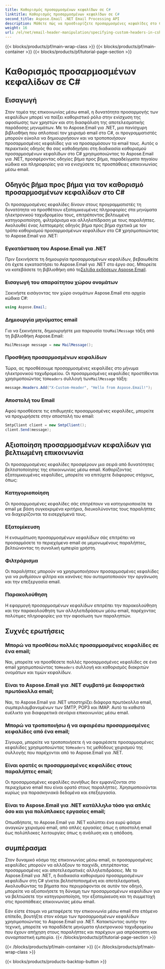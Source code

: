 ```yaml
---
title: Καθορισμός προσαρμοσμένων κεφαλίδων σε C#
linktitle: Καθορισμός προσαρμοσμένων κεφαλίδων σε C#
second_title: Aspose.Email .NET Email Processing API
description: Μάθετε πώς να προσδιορίζετε προσαρμοσμένες κεφαλίδες στο C# χρησιμοποιώντας το Aspose.Email για .NET για να βελτιώσετε την επικοινωνία μέσω email. Αυτός ο οδηγός βήμα προς βήμα παρέχει πληροφορίες για τη δημιουργία εξατομικευμένων κεφαλίδων email για βελτιωμένη αφοσίωση.
weight: 16
url: /el/net/email-header-manipulation/specifying-custom-headers-in-csharp/
---
```


{{< blocks/products/pf/main-wrap-class >}}
{{< blocks/products/pf/main-container >}}
{{< blocks/products/pf/tutorial-page-section >}}

# Καθορισμός προσαρμοσμένων κεφαλίδων σε C#



## Εισαγωγή

Στον τομέα της επικοινωνίας μέσω email, η δυνατότητα προσαρμογής των κεφαλίδων μπορεί να παίξει καθοριστικό ρόλο στην ενίσχυση της αφοσίωσης των χρηστών και στη διασφάλιση της αποτελεσματικής παράδοσης μηνυμάτων. Με το Aspose.Email για .NET, μια πανίσχυρη βιβλιοθήκη που απλοποιεί τον χειρισμό email στο C#, οι προγραμματιστές μπορούν εύκολα να δημιουργήσουν και να τροποποιήσουν προσαρμοσμένες κεφαλίδες για να προσαρμόσουν τα email τους. Αυτός ο περιεκτικός οδηγός θα σας καθοδηγήσει στη διαδικασία καθορισμού προσαρμοσμένων κεφαλίδων στο C# χρησιμοποιώντας το Aspose.Email για .NET, προσφέροντας οδηγίες βήμα προς βήμα, παραδείγματα πηγαίου κώδικα και πληροφορίες για να ενισχύσετε τις προσπάθειες επικοινωνίας μέσω email.

## Οδηγός βήμα προς βήμα για τον καθορισμό προσαρμοσμένων κεφαλίδων στο C#

Οι προσαρμοσμένες κεφαλίδες δίνουν στους προγραμματιστές τη δυνατότητα να προσθέτουν εξατομικευμένες πληροφορίες στα μηνύματα ηλεκτρονικού ταχυδρομείου τους, επιτρέποντας βελτιωμένη κατηγοριοποίηση, φιλτράρισμα και αλληλεπίδραση με τους παραλήπτες. Ακολουθεί ένας λεπτομερής οδηγός βήμα προς βήμα σχετικά με τον τρόπο καθορισμού προσαρμοσμένων κεφαλίδων στο C# χρησιμοποιώντας το Aspose.Email για .NET:

### Εγκατάσταση του Aspose.Email για .NET

Πριν ξεκινήσετε τη δημιουργία προσαρμοσμένων κεφαλίδων, βεβαιωθείτε ότι έχετε εγκαταστήσει το Aspose.Email για .NET στο έργο σας. Μπορείτε να κατεβάσετε τη βιβλιοθήκη από το[Σελίδα εκδόσεων Aspose.Email](https://releases.aspose.com/email/net/).

### Εισαγωγή του απαραίτητου χώρου ονομάτων

Ξεκινήστε εισάγοντας τον χώρο ονομάτων Aspose.Email στο αρχείο κώδικα C#:

```csharp
using Aspose.Email;
```

### Δημιουργία μηνύματος email

 Για να ξεκινήσετε, δημιουργήστε μια παρουσία του`MailMessage` τάξη από τη βιβλιοθήκη Aspose.Email:

```csharp
MailMessage message = new MailMessage();
```

### Προσθήκη προσαρμοσμένων κεφαλίδων

 Τώρα, ας προσθέσουμε προσαρμοσμένες κεφαλίδες στο μήνυμα ηλεκτρονικού ταχυδρομείου. Οι προσαρμοσμένες κεφαλίδες προστίθενται χρησιμοποιώντας το`Headers` συλλογή των`MailMessage` τάξη:

```csharp
message.Headers.Add("X-Custom-Header", "Hello from Aspose.Email!");
```

### Αποστολή του Email

Αφού προσθέσετε τις επιθυμητές προσαρμοσμένες κεφαλίδες, μπορείτε να προχωρήσετε στην αποστολή του email:

```csharp
SmtpClient client = new SmtpClient();
client.Send(message);
```

## Αξιοποίηση προσαρμοσμένων κεφαλίδων για βελτιωμένη επικοινωνία

Οι προσαρμοσμένες κεφαλίδες προσφέρουν μια σειρά από δυνατότητες βελτιστοποίησης της επικοινωνίας μέσω email. Καθορίζοντας εξατομικευμένες κεφαλίδες, μπορείτε να επιτύχετε διάφορους στόχους, όπως:

### Κατηγοριοποίηση 
 Οι προσαρμοσμένες κεφαλίδες σάς επιτρέπουν να κατηγοριοποιείτε τα email με βάση συγκεκριμένα κριτήρια, διευκολύνοντας τους παραλήπτες να διαχειρίζονται τα εισερχόμενά τους.

### Εξατομίκευση 
 Η ενσωμάτωση προσαρμοσμένων κεφαλίδων σάς επιτρέπει να προσαρμόσετε το περιεχόμενο email σε μεμονωμένους παραλήπτες, βελτιώνοντας τη συνολική εμπειρία χρήστη.

### Φιλτράρισμα 
 Οι παραλήπτες μπορούν να χρησιμοποιήσουν προσαρμοσμένες κεφαλίδες για να ρυθμίσουν φίλτρα και κανόνες που αυτοματοποιούν την οργάνωση και την επεξεργασία email.

### Παρακολούθηση 
 Η εφαρμογή προσαρμοσμένων κεφαλίδων επιτρέπει την παρακολούθηση και την παρακολούθηση των αλληλεπιδράσεων μέσω email, παρέχοντας πολύτιμες πληροφορίες για την αφοσίωση των παραληπτών.

## Συχνές ερωτήσεις

### Μπορώ να προσθέσω πολλές προσαρμοσμένες κεφαλίδες σε ένα email;

 Ναι, μπορείτε να προσθέσετε πολλές προσαρμοσμένες κεφαλίδες σε ένα email χρησιμοποιώντας το`Headers` συλλογή και καθορισμός διακριτών ονομάτων και τιμών κεφαλίδων.

### Είναι το Aspose.Email για .NET συμβατό με διαφορετικά πρωτόκολλα email;

Ναι, το Aspose.Email για .NET υποστηρίζει διάφορα πρωτόκολλα email, συμπεριλαμβανομένων των SMTP, POP3 και IMAP. Αυτό το καθιστά ευέλικτο για διαφορετικά σενάρια επικοινωνίας μέσω email.

### Μπορώ να τροποποιήσω ή να αφαιρέσω προσαρμοσμένες κεφαλίδες από ένα email;

 Σίγουρα, μπορείτε να τροποποιήσετε ή να αφαιρέσετε προσαρμοσμένες κεφαλίδες χρησιμοποιώντας το`Headers` τις μεθόδους χειρισμού της συλλογής που παρέχονται από το Aspose.Email για .NET.

### Είναι ορατές οι προσαρμοσμένες κεφαλίδες στους παραλήπτες email;

Οι προσαρμοσμένες κεφαλίδες συνήθως δεν εμφανίζονται στο περιεχόμενο email που είναι ορατό στους παραλήπτες. Χρησιμοποιούνται κυρίως για παρασκηνιακά δεδομένα και επεξεργασία.

### Είναι το Aspose.Email για .NET κατάλληλο τόσο για απλές όσο και για πολύπλοκες εργασίες email;

Οπωσδήποτε, το Aspose.Email για .NET καλύπτει ένα ευρύ φάσμα αναγκών χειρισμού email, από απλές εργασίες όπως η αποστολή email έως πολύπλοκες λειτουργίες όπως η ανάλυση και η απόδοση.

## συμπέρασμα

Στον δυναμικό κόσμο της επικοινωνίας μέσω email, οι προσαρμοσμένες κεφαλίδες μπορούν να αλλάξουν το παιχνίδι, επιτρέποντας προσαρμοσμένες και αποτελεσματικές αλληλεπιδράσεις. Με το Aspose.Email για .NET, η διαδικασία καθορισμού προσαρμοσμένων κεφαλίδων στη C# γίνεται βελτιστοποιημένη και αποτελεσματική. Ακολουθώντας τα βήματα που περιγράφονται σε αυτόν τον οδηγό, μπορείτε να αξιοποιήσετε τη δύναμη των προσαρμοσμένων κεφαλίδων για να βελτιώσετε την κατηγοριοποίηση, την εξατομίκευση και τη συμμετοχή στις προσπάθειες επικοινωνίας μέσω email.

Εάν είστε έτοιμοι να μεταφέρετε την επικοινωνία μέσω email στο επόμενο επίπεδο, βουτήξτε στον κόσμο των προσαρμοσμένων κεφαλίδων χρησιμοποιώντας το Aspose.Email για .NET. Κατακτώντας αυτήν την τεχνική, μπορείτε να παραδίδετε μηνύματα ηλεκτρονικού ταχυδρομείου που έχουν απήχηση στους παραλήπτες και παρέχουν μια απρόσκοπτη και συναρπαστική εμπειρία.
{{< /blocks/products/pf/tutorial-page-section >}}

{{< /blocks/products/pf/main-container >}}
{{< /blocks/products/pf/main-wrap-class >}}

{{< blocks/products/products-backtop-button >}}
